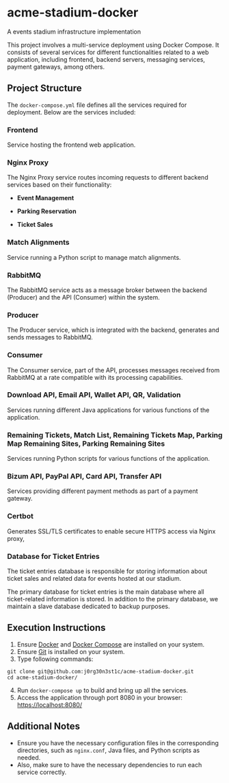 # acme-stadium-docker
A events stadium infrastructure implementation

This project involves a multi-service deployment using Docker Compose. It consists of several services for different functionalities related to a web application, including frontend, backend servers, messaging services, payment gateways, among others.

## Project Structure

The `docker-compose.yml` file defines all the services required for deployment. Below are the services included:

### Frontend

Service hosting the frontend web application.

### Nginx Proxy

The Nginx Proxy service routes incoming requests to different backend services based on their functionality:

- **Event Management**

- **Parking Reservation**

- **Ticket Sales**

### Match Alignments

Service running a Python script to manage match alignments.

### RabbitMQ

The RabbitMQ service acts as a message broker between the backend (Producer) and the API (Consumer) within the system.

### Producer

The Producer service, which is integrated with the backend, generates and sends messages to RabbitMQ.

### Consumer

The Consumer service, part of the API, processes messages received from RabbitMQ at a rate compatible with its processing capabilities.


### Download API, Email API, Wallet API, QR, Validation

Services running different Java applications for various functions of the application.

### Remaining Tickets, Match List, Remaining Tickets Map, Parking Map Remaining Sites, Parking Remaining Sites

Services running Python scripts for various functions of the application.

### Bizum API, PayPal API, Card API, Transfer API

Services providing different payment methods as part of a payment gateway.

### Certbot
Generates SSL/TLS certificates to enable secure HTTPS access via Nginx proxy,

### Database for Ticket Entries

The ticket entries database is responsible for storing information about ticket sales and related data for events hosted at our stadium.

The primary database for ticket entries is the main database where all ticket-related information is stored. In addition to the primary database, we maintain a slave database dedicated to backup  purposes. 

## Execution Instructions

1. Ensure [Docker](https://docs.docker.com/engine/install/) and [Docker Compose](https://docs.docker.com/compose/install/) are installed on your system.
2. Ensure [Git](https://git-scm.com/book/en/v2/Getting-Started-Installing-Git) is installed on your system.
3. Type following commands:
```
git clone git@github.com:j0rg30n3st1c/acme-stadium-docker.git
cd acme-stadium-docker/
```
4. Run `docker-compose up` to build and bring up all the services.
5. Access the application through port 8080 in your browser: [https://localhost:8080/](https://localhost:8080/)

## Additional Notes

- Ensure you have the necessary configuration files in the corresponding directories, such as `nginx.conf`, Java files, and Python scripts as needed.
- Also, make sure to have the necessary dependencies to run each service correctly.
